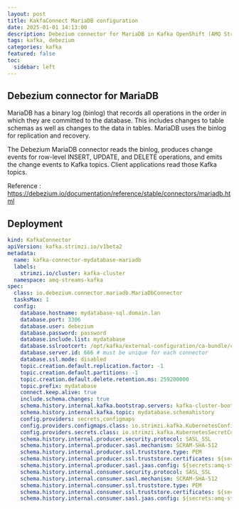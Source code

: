 ```yaml
---
layout: post
title: KakfaConnect MariaDB configuration
date: 2025-01-01 14:13:00
description: Debezium connector for MariaDB in Kafka OpenShift (AMQ Streams) based on Strimzi
tags: kafka, debezium
categories: kafka
featured: false
toc:
  sidebar: left
---
```


## Debezium connector for MariaDB

MariaDB has a binary log (binlog) that records all operations in the order in which they are committed to the database. This includes changes to table schemas as well as changes to the data in tables. MariaDB uses the binlog for replication and recovery.

The Debezium MariaDB connector reads the binlog, produces change events for row-level INSERT, UPDATE, and DELETE operations, and emits the change events to Kafka topics. Client applications read those Kafka topics.

Reference : https://debezium.io/documentation/reference/stable/connectors/mariadb.html

## Deployment

```yaml
kind: KafkaConnector
apiVersion: kafka.strimzi.io/v1beta2
metadata:
  name: kafka-connector-mydatabase-mariadb
  labels:
    strimzi.io/cluster: kafka-cluster
  namespace: amq-streams-kafka
spec:
  class: io.debezium.connector.mariadb.MariaDbConnector
  tasksMax: 1
  config:
    database.hostname: mydatabase-sql.domain.lan
    database.port: 3306
    database.user: debezium
    database.password: password
    database.include.list: mydatabase
    database.sslrootcert: /opt/kafka/external-configuration/ca-bundle/ca-certificates.crt # internal PKI
    database.server.id: 666 # must be unique for each connector
    database.ssl.mode: disabled
    topic.creation.default.replication.factor: -1
    topic.creation.default.partitions: -1
    topic.creation.default.delete.retention.ms: 259200000
    topic.prefix: mydatabase
    connect.keep.alive: true
    include.schema.changes: true
    schema.history.internal.kafka.bootstrap.servers: kafka-cluster-bootstrap:9093
    schema.history.internal.kafka.topic: mydatabase.schemahistory
    config.providers: secrets,configmaps
    config.providers.configmaps.class: io.strimzi.kafka.KubernetesConfigMapConfigProvider
    config.providers.secrets.class: io.strimzi.kafka.KubernetesSecretConfigProvider
    schema.history.internal.producer.security.protocol: SASL_SSL
    schema.history.internal.producer.sasl.mechanism: SCRAM-SHA-512
    schema.history.internal.producer.ssl.truststore.type: PEM
    schema.history.internal.producer.ssl.truststore.certificates: ${secrets:amq-streams-kafka/kafka-cluster-ca-cert:ca.crt}
    schema.history.internal.producer.sasl.jaas.config: ${secrets:amq-streams-kafka/debezium-admin:sasl.jaas.config}
    schema.history.internal.consumer.security.protocol: SASL_SSL
    schema.history.internal.consumer.sasl.mechanism: SCRAM-SHA-512
    schema.history.internal.consumer.ssl.truststore.type: PEM
    schema.history.internal.consumer.ssl.truststore.certificates: ${secrets:amq-streams-kafka/kafka-cluster-ca-cert:ca.crt}
    schema.history.internal.consumer.sasl.jaas.config: ${secrets:amq-streams-kafka/debezium-admin:sasl.jaas.config}
```